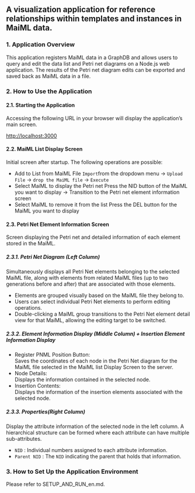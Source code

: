 ## A visualization application for reference relationships within templates and instances in MaiML data.<!-- omit in toc -->

### 1. Application Overview
This application registers MaiML data in a GraphDB and allows users to query and edit the data list and Petri net diagrams on a Node.js web application. The results of the Petri net diagram edits can be exported and saved back as MaiML data in a file.

### 2. How to Use the Application

#### 2.1. Starting the Application
Accessing the following URL in your browser will display the application’s main screen.

[http://localhost:3000](http://localhost:3000)

#### 2.2. MaiML List Display Screen

Initial screen after startup. The following operations are possible:
* Add to List from MaiML File
`Import`from the dropdown menu &rarr; `Upload File` &rarr; `drop the MaiML file` &rarr; `Execute` 
* Select MaiML to display the Petri net
Press the NID button of the MaiML you want to display → Transition to the Petri net element information screen
* Select MaiML to remove it from the list
Press the DEL button for the MaiML you want to display

#### 2.3. Petri Net Element Information Screen

Screen displaying the Petri net and detailed information of each element stored in the MaiML.

##### 2.3.1. Petri Net Diagram (Left Column)
Simultaneously displays all Petri Net elements belonging to the selected MaiML file, along with elements from related MaiML files (up to two generations before and after) that are associated with those elements.

- Elements are grouped visually based on the MaiML file they belong to.
- Users can select individual Petri Net elements to perform editing operations.
- Double-clicking a MaiML group transitions to the Petri Net element detail view for that MaiML, allowing the editing target to be switched.

##### 2.3.2. Element Information Display (Middle Column) + Insertion Element Information Display

* Register PNML Position Button: </br>
  Saves the coordinates of each node in the Petri Net diagram for the MaiML file selected in the MaiML list Display Screen to the server.
* Node Details: </br>
  Displays the information contained in the selected node.
* Insertion Contents: </br>
  Displays the information of the insertion elements associated with the selected node.

##### 2.3.3. Properties(Right Column)

Display the attribute information of the selected node in the left column.
A hierarchical structure can be formed where each attribute can have multiple sub-attributes.

* `NID` : Individual numbers assigned to each attribute information.
* `Parent NID` : The `NID` indicating the parent that holds that information.

### 3. How to Set Up the Application Environment
Please refer to SETUP_AND_RUN_en.md.
